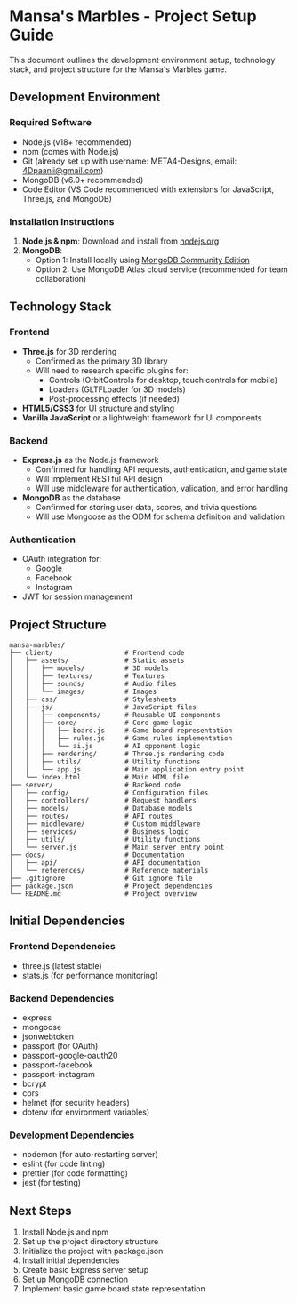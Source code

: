 # Mansa's Marbles - Project Setup Guide

This document outlines the development environment setup, technology stack, and project structure for the Mansa's Marbles game.

## Development Environment

### Required Software
- Node.js (v18+ recommended)
- npm (comes with Node.js)
- Git (already set up with username: META4-Designs, email: 4Dpaanii@gmail.com)
- MongoDB (v6.0+ recommended)
- Code Editor (VS Code recommended with extensions for JavaScript, Three.js, and MongoDB)

### Installation Instructions
1. **Node.js & npm**: Download and install from [nodejs.org](https://nodejs.org/)
2. **MongoDB**: 
   - Option 1: Install locally using [MongoDB Community Edition](https://www.mongodb.com/try/download/community)
   - Option 2: Use MongoDB Atlas cloud service (recommended for team collaboration)

## Technology Stack

### Frontend
- **Three.js** for 3D rendering
  - Confirmed as the primary 3D library
  - Will need to research specific plugins for:
    - Controls (OrbitControls for desktop, touch controls for mobile)
    - Loaders (GLTFLoader for 3D models)
    - Post-processing effects (if needed)
- **HTML5/CSS3** for UI structure and styling
- **Vanilla JavaScript** or a lightweight framework for UI components

### Backend
- **Express.js** as the Node.js framework
  - Confirmed for handling API requests, authentication, and game state
  - Will implement RESTful API design
  - Will use middleware for authentication, validation, and error handling
- **MongoDB** as the database
  - Confirmed for storing user data, scores, and trivia questions
  - Will use Mongoose as the ODM for schema definition and validation

### Authentication
- OAuth integration for:
  - Google
  - Facebook
  - Instagram
- JWT for session management

## Project Structure

```
mansa-marbles/
├── client/                  # Frontend code
│   ├── assets/              # Static assets
│   │   ├── models/          # 3D models
│   │   ├── textures/        # Textures
│   │   ├── sounds/          # Audio files
│   │   └── images/          # Images
│   ├── css/                 # Stylesheets
│   ├── js/                  # JavaScript files
│   │   ├── components/      # Reusable UI components
│   │   ├── core/            # Core game logic
│   │   │   ├── board.js     # Game board representation
│   │   │   ├── rules.js     # Game rules implementation
│   │   │   └── ai.js        # AI opponent logic
│   │   ├── rendering/       # Three.js rendering code
│   │   ├── utils/           # Utility functions
│   │   └── app.js           # Main application entry point
│   └── index.html           # Main HTML file
├── server/                  # Backend code
│   ├── config/              # Configuration files
│   ├── controllers/         # Request handlers
│   ├── models/              # Database models
│   ├── routes/              # API routes
│   ├── middleware/          # Custom middleware
│   ├── services/            # Business logic
│   ├── utils/               # Utility functions
│   └── server.js            # Main server entry point
├── docs/                    # Documentation
│   ├── api/                 # API documentation
│   └── references/          # Reference materials
├── .gitignore               # Git ignore file
├── package.json             # Project dependencies
└── README.md                # Project overview
```

## Initial Dependencies

### Frontend Dependencies
- three.js (latest stable)
- stats.js (for performance monitoring)

### Backend Dependencies
- express
- mongoose
- jsonwebtoken
- passport (for OAuth)
- passport-google-oauth20
- passport-facebook
- passport-instagram
- bcrypt
- cors
- helmet (for security headers)
- dotenv (for environment variables)

### Development Dependencies
- nodemon (for auto-restarting server)
- eslint (for code linting)
- prettier (for code formatting)
- jest (for testing)

## Next Steps

1. Install Node.js and npm
2. Set up the project directory structure
3. Initialize the project with package.json
4. Install initial dependencies
5. Create basic Express server setup
6. Set up MongoDB connection
7. Implement basic game board state representation
